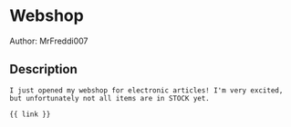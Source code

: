 # Webshop
Author: MrFreddi007
## Description
```
I just opened my webshop for electronic articles! I'm very excited, but unfortunately not all items are in STOCK yet.

{{ link }}
```
